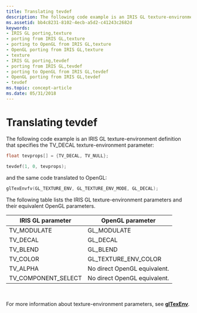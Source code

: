 ```yaml
---
title: Translating tevdef
description: The following code example is an IRIS GL texture-environment definition that specifies the TV\_DECAL texture-environment parameter
ms.assetid: bb4c8231-8102-4ecb-a5d2-c41243c2682d
keywords:
- IRIS GL porting,texture
- porting from IRIS GL,texture
- porting to OpenGL from IRIS GL,texture
- OpenGL porting from IRIS GL,texture
- texture
- IRIS GL porting,tevdef
- porting from IRIS GL,tevdef
- porting to OpenGL from IRIS GL,tevdef
- OpenGL porting from IRIS GL,tevdef
- tevdef
ms.topic: concept-article
ms.date: 05/31/2018
---
```


# Translating tevdef

The following code example is an IRIS GL texture-environment definition that specifies the TV\_DECAL texture-environment parameter:


```C++
float tevprops[] = {TV_DECAL, TV_NULL}; 
 
tevdef(1, 0, tevprops);
```



and the same code translated to OpenGL:


```C++
glTexEnvfv(GL_TEXTURE_ENV, GL_TEXTURE_ENV_MODE, GL_DECAL);
```



The following table lists the IRIS GL texture-environment parameters and their equivalent OpenGL parameters.



| IRIS GL parameter     | OpenGL parameter             |
|-----------------------|------------------------------|
| TV\_MODULATE          | GL\_MODULATE                 |
| TV\_DECAL             | GL\_DECAL                    |
| TV\_BLEND             | GL\_BLEND                    |
| TV\_COLOR             | GL\_TEXTURE\_ENV\_COLOR      |
| TV\_ALPHA             | No direct OpenGL equivalent. |
| TV\_COMPONENT\_SELECT | No direct OpenGL equivalent. |



 

For more information about texture-environment parameters, see [**glTexEnv**](gltexenv-functions.md).

 

 




